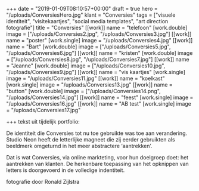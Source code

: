 +++
date = "2019-01-09T08:10:57+00:00"
draft = true
hero = "/uploads/ConversiesHero.jpg"
klant = "Conversies"
tags = ["visuele identiteit", "visitekaartjes", "social media templates", "art direction fotografie"]
title = "Conversies"
[[work]]
name = "telefoon"
[work.double]
image = ["/uploads/Conversies2.jpg", "/uploads/Conversies3.jpg"]
[[work]]
name = "poster"
[work.single]
image = "/uploads/Conversies4.jpg"
[[work]]
name = "Bart"
[work.double]
image = ["/uploads/Conversies5.jpg", "/uploads/Conversies6.jpg"]
[[work]]
name = "kristen"
[work.double]
image = ["/uploads/Conversies8.jpg", "/uploads/Conversies7.jpg"]
[[work]]
name = "Jeanne"
[work.double]
image = ["/uploads/Conversies10.jpg", "/uploads/Conversies9.jpg"]
[[work]]
name = "vis kaartjes"
[work.single]
image = "/uploads/Conversies11.jpg"
[[work]]
name = "koelkast"
[work.single]
image = "/uploads/Conversies13.jpg"
[[work]]
name = "button"
[work.double]
image = ["/uploads/Conversies14.png", "/uploads/Conversies14.jpg"]
[[work]]
name = "feest"
[work.single]
image = "/uploads/Conversies16.jpg"
[[work]]
name = "AB test"
[work.single]
image = "/uploads/Conversies17.jpg"

+++
tekst uit tijdelijk portfolio:

De identiteit die Conversies tot nu toe gebruikte was toe aan verandering. Studio Neon heeft de letterlijke magneet die zij eerder gebruikten als beeldmerk omgeturnd in het meer abstractere ‘aantrekken’.

Dat is wat Conversies, via online markteting, voor hun doelgroep doet: het aantrekken van klanten. De herkenbare toepassing van het opknippen van letters is doorgevoerd in de volledige indentiteit.

fotografie door Ronald Zijlstra